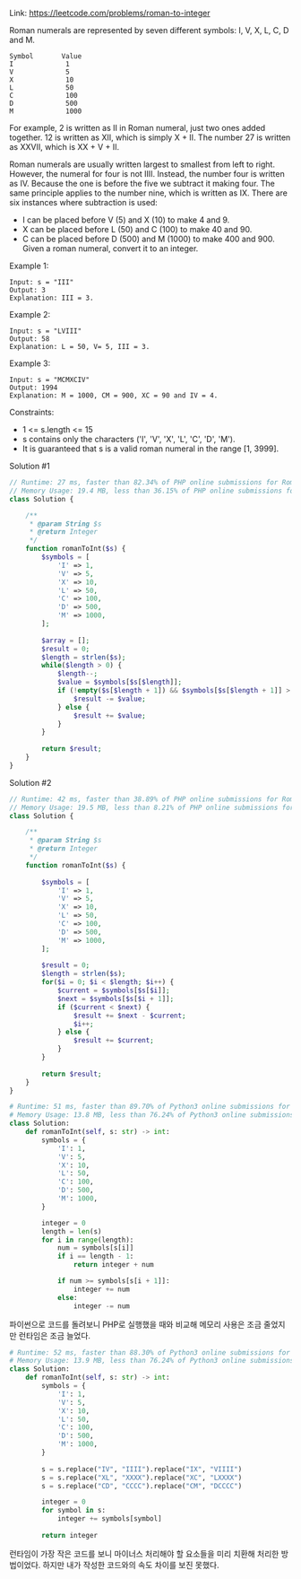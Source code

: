 Link: https://leetcode.com/problems/roman-to-integer

Roman numerals are represented by seven different symbols: I, V, X, L, C, D and M.
```text
Symbol       Value
I             1
V             5
X             10
L             50
C             100
D             500
M             1000
```
For example, 2 is written as II in Roman numeral, just two ones added together. 12 is written as XII, which is simply X + II. The number 27 is written as XXVII, which is XX + V + II.

Roman numerals are usually written largest to smallest from left to right. However, the numeral for four is not IIII. Instead, the number four is written as IV. Because the one is before the five we subtract it making four. The same principle applies to the number nine, which is written as IX. There are six instances where subtraction is used:

- I can be placed before V (5) and X (10) to make 4 and 9. 
- X can be placed before L (50) and C (100) to make 40 and 90. 
- C can be placed before D (500) and M (1000) to make 400 and 900.
Given a roman numeral, convert it to an integer.

Example 1:
```text
Input: s = "III"
Output: 3
Explanation: III = 3.
```

Example 2:
```text
Input: s = "LVIII"
Output: 58
Explanation: L = 50, V= 5, III = 3.
```

Example 3:
```text
Input: s = "MCMXCIV"
Output: 1994
Explanation: M = 1000, CM = 900, XC = 90 and IV = 4.
```

Constraints:
- 1 <= s.length <= 15
- s contains only the characters ('I', 'V', 'X', 'L', 'C', 'D', 'M').
- It is guaranteed that s is a valid roman numeral in the range [1, 3999].

Solution #1
```php
// Runtime: 27 ms, faster than 82.34% of PHP online submissions for Roman to Integer.
// Memory Usage: 19.4 MB, less than 36.15% of PHP online submissions for Roman to Integer.
class Solution {

    /**
     * @param String $s
     * @return Integer
     */
    function romanToInt($s) {
        $symbols = [
            'I' => 1,
            'V' => 5,
            'X' => 10,
            'L' => 50,
            'C' => 100,
            'D' => 500,
            'M' => 1000,
        ];
        
        $array = [];
        $result = 0;
        $length = strlen($s);
        while($length > 0) {
            $length--;
            $value = $symbols[$s[$length]];
            if (!empty($s[$length + 1]) && $symbols[$s[$length + 1]] > $value) {
                $result -= $value;
            } else {
                $result += $value;   
            }
        }
        
        return $result;
    }
}
```

Solution #2
```php
// Runtime: 42 ms, faster than 38.89% of PHP online submissions for Roman to Integer.
// Memory Usage: 19.5 MB, less than 8.21% of PHP online submissions for Roman to Integer.
class Solution {

    /**
     * @param String $s
     * @return Integer
     */
    function romanToInt($s) {
        
        $symbols = [
            'I' => 1,
            'V' => 5,
            'X' => 10,
            'L' => 50,
            'C' => 100,
            'D' => 500,
            'M' => 1000,
        ];
        
        $result = 0;
        $length = strlen($s);
        for($i = 0; $i < $length; $i++) {
            $current = $symbols[$s[$i]];
            $next = $symbols[$s[$i + 1]];
            if ($current < $next) {
                $result += $next - $current;
                $i++;
            } else {
                $result += $current;       
            }
        }
        
        return $result;
    }
}
```

```python
# Runtime: 51 ms, faster than 89.70% of Python3 online submissions for Roman to Integer.
# Memory Usage: 13.8 MB, less than 76.24% of Python3 online submissions for Roman to Integer.
class Solution:
    def romanToInt(self, s: str) -> int:
        symbols = {
            'I': 1,
            'V': 5,
            'X': 10,
            'L': 50,
            'C': 100,
            'D': 500,
            'M': 1000,
        }

        integer = 0
        length = len(s)
        for i in range(length):
            num = symbols[s[i]]
            if i == length - 1:
                return integer + num

            if num >= symbols[s[i + 1]]:
                integer += num
            else:
                integer -= num
```
파이썬으로 코드를 돌려보니 PHP로 실행했을 때와 비교해 메모리 사용은 조금 줄었지만 런타임은 조금 늘었다.

```python
# Runtime: 52 ms, faster than 88.30% of Python3 online submissions for Roman to Integer.
# Memory Usage: 13.9 MB, less than 76.24% of Python3 online submissions for Roman to Integer.
class Solution:
    def romanToInt(self, s: str) -> int:
        symbols = {
            'I': 1,
            'V': 5,
            'X': 10,
            'L': 50,
            'C': 100,
            'D': 500,
            'M': 1000,
        }
        
        s = s.replace("IV", "IIII").replace("IX", "VIIII")
        s = s.replace("XL", "XXXX").replace("XC", "LXXXX")
        s = s.replace("CD", "CCCC").replace("CM", "DCCCC")

        integer = 0
        for symbol in s:
            integer += symbols[symbol]
            
        return integer
```
런타임이 가장 작은 코드를 보니 마이너스 처리해야 할 요소들을 미리 치환해 처리한 방법이었다.
하지만 내가 작성한 코드와의 속도 차이를 보진 못했다.